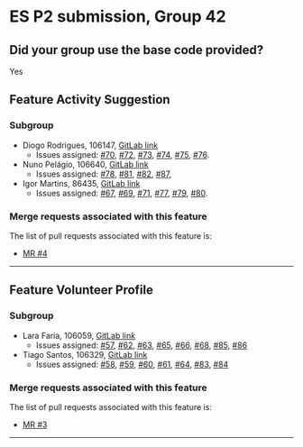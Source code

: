 # ES P2 submission, Group 42

## Did your group use the base code provided?

Yes

## Feature Activity Suggestion

### Subgroup
 - Diogo Rodrigues, 106147, [GitLab link](https://gitlab.rnl.tecnico.ulisboa.pt/ist1106147)
   + Issues assigned: [#70](https://gitlab.rnl.tecnico.ulisboa.pt/es/es25-42/-/issues/70), [#72](https://gitlab.rnl.tecnico.ulisboa.pt/es/es25-42/-/issues/72), [#73](https://gitlab.rnl.tecnico.ulisboa.pt/es/es25-42/-/issues/73), [#74](https://gitlab.rnl.tecnico.ulisboa.pt/es/es25-42/-/issues/74), [#75](https://gitlab.rnl.tecnico.ulisboa.pt/es/es25-42/-/issues/75), [#76](https://gitlab.rnl.tecnico.ulisboa.pt/es/es25-42/-/issues/76).
 - Nuno Pelágio, 106640, [GitLab link](https://gitlab.rnl.tecnico.ulisboa.pt/ist1106640)
   + Issues assigned: [#78](https://gitlab.rnl.tecnico.ulisboa.pt/es/es25-42/-/issues/78), [#81](https://gitlab.rnl.tecnico.ulisboa.pt/es/es25-42/-/issues/81), [#82](https://gitlab.rnl.tecnico.ulisboa.pt/es/es25-42/-/issues/82), [#87](https://gitlab.rnl.tecnico.ulisboa.pt/es/es25-42/-/issues/87),
 - Igor Martins, 86435, [GitLab link](https://gitlab.rnl.tecnico.ulisboa.pt/ist186435)
   + Issues assigned: [#67](https://gitlab.rnl.tecnico.ulisboa.pt/es/es25-42/-/issues/67), [#69](https://gitlab.rnl.tecnico.ulisboa.pt/es/es25-42/-/issues/69), [#71](https://gitlab.rnl.tecnico.ulisboa.pt/es/es25-42/-/issues/71), [#77](https://gitlab.rnl.tecnico.ulisboa.pt/es/es25-42/-/issues/77), [#79](https://gitlab.rnl.tecnico.ulisboa.pt/es/es25-42/-/issues/79), [#80](https://gitlab.rnl.tecnico.ulisboa.pt/es/es25-42/-/issues/80).

### Merge requests associated with this feature

The list of pull requests associated with this feature is:

 - [MR #4](https://gitlab.rnl.tecnico.ulisboa.pt/es/es25-42/-/merge_requests/4)

---

## Feature Volunteer Profile

### Subgroup
 - Lara Faria, 106059, [GitLab link](https://gitlab.rnl.tecnico.ulisboa.pt/ist1106059)
   + Issues assigned: [#57](https://gitlab.rnl.tecnico.ulisboa.pt/es/es25-42/-/issues/57), [#62](https://gitlab.rnl.tecnico.ulisboa.pt/es/es25-42/-/issues/62), [#63](https://gitlab.rnl.tecnico.ulisboa.pt/es/es25-42/-/issues/63), [#65](https://gitlab.rnl.tecnico.ulisboa.pt/es/es25-42/-/issues/65), [#66](https://gitlab.rnl.tecnico.ulisboa.pt/es/es25-42/-/issues/66), [#68](https://gitlab.rnl.tecnico.ulisboa.pt/es/es25-42/-/issues/68), [#85](https://gitlab.rnl.tecnico.ulisboa.pt/es/es25-42/-/issues/85), [#86](https://gitlab.rnl.tecnico.ulisboa.pt/es/es25-42/-/issues/86)
 - Tiago Santos, 106329, [GitLab link](https://gitlab.rnl.tecnico.ulisboa.pt/ist1106329)
   + Issues assigned: [#58](https://gitlab.rnl.tecnico.ulisboa.pt/es/es25-42/-/issues/58), [#59](https://gitlab.rnl.tecnico.ulisboa.pt/es/es25-42/-/issues/59), [#60](https://gitlab.rnl.tecnico.ulisboa.pt/es/es25-42/-/issues/60), [#61](https://gitlab.rnl.tecnico.ulisboa.pt/es/es25-42/-/issues/61), [#64](https://gitlab.rnl.tecnico.ulisboa.pt/es/es25-42/-/issues/64), [#83](https://gitlab.rnl.tecnico.ulisboa.pt/es/es25-42/-/issues/83), [#84](https://gitlab.rnl.tecnico.ulisboa.pt/es/es25-42/-/issues/84)

### Merge requests associated with this feature

The list of pull requests associated with this feature is:

 - [MR #3](https://gitlab.rnl.tecnico.ulisboa.pt/es/es25-42/-/merge_requests/3)

---
